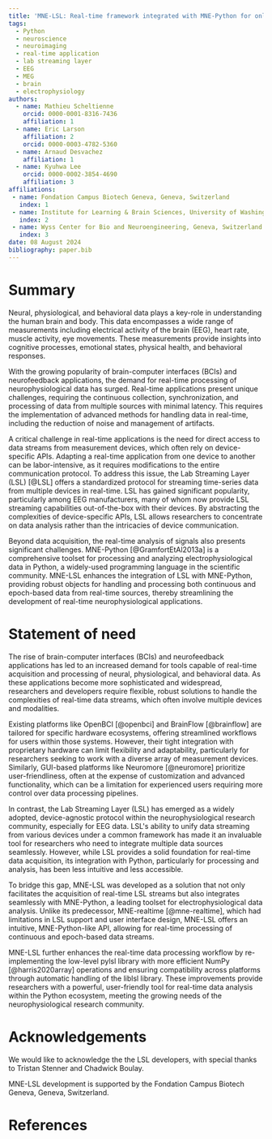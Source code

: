 ```yaml
---
title: 'MNE-LSL: Real-time framework integrated with MNE-Python for online neuroscience research through LSL-compatible devices.'
tags:
  - Python
  - neuroscience
  - neuroimaging
  - real-time application
  - lab streaming layer
  - EEG
  - MEG
  - brain
  - electrophysiology
authors:
  - name: Mathieu Scheltienne
    orcid: 0000-0001-8316-7436
    affiliation: 1
  - name: Eric Larson
    affiliation: 2
    orcid: 0000-0003-4782-5360
  - name: Arnaud Desvachez
    affiliation: 1
  - name: Kyuhwa Lee
    orcid: 0000-0002-3854-4690
    affiliation: 3
affiliations:
 - name: Fondation Campus Biotech Geneva, Geneva, Switzerland
   index: 1
 - name: Institute for Learning & Brain Sciences, University of Washington, Seattle, WA, USA
   index: 2
 - name: Wyss Center for Bio and Neuroengineering, Geneva, Switzerland
   index: 3
date: 08 August 2024
bibliography: paper.bib
---
```


# Summary

Neural, physiological, and behavioral data plays a key-role in understanding the human
brain and body. This data encompasses a wide range of measurements including electrical
activity of the brain (EEG), heart rate, muscle activity, eye movements. These
measurements provide insights into cognitive processes, emotional states, physical
health, and behavioral responses.

With the growing popularity of brain-computer interfaces (BCIs) and neurofeedback
applications, the demand for real-time processing of neurophysiological data has surged.
Real-time applications present unique challenges, requiring the continuous collection,
synchronization, and processing of data from multiple sources with minimal latency. This
requires the implementation of advanced methods for handling data in real-time,
including the reduction of noise and management of artifacts.

A critical challenge in real-time applications is the need for direct access to data
streams from measurement devices, which often rely on device-specific APIs. Adapting a
real-time application from one device to another can be labor-intensive, as it requires
modifications to the entire communication protocol. To address this issue, the Lab
Streaming Layer (LSL) [@LSL] offers a standardized protocol for streaming time-series
data from multiple devices in real-time. LSL has gained significant popularity,
particularly among EEG manufacturers, many of whom now provide LSL streaming
capabilities out-of-the-box with their devices. By abstracting the complexities of
device-specific APIs, LSL allows researchers to concentrate on data analysis rather than
the intricacies of device communication.

Beyond data acquisition, the real-time analysis of signals also presents significant
challenges. MNE-Python [@GramfortEtAl2013a] is a comprehensive toolset for processing
and analyzing electrophysiological data in Python, a widely-used programming language in
the scientific community. MNE-LSL enhances the integration of LSL with MNE-Python,
providing robust objects for handling and processing both continuous and epoch-based
data from real-time sources, thereby streamlining the development of real-time
neurophysiological applications.

# Statement of need

The rise of brain-computer interfaces (BCIs) and neurofeedback applications has led to
an increased demand for tools capable of real-time acquisition and processing of neural,
physiological, and behavioral data. As these applications become more sophisticated and
widespread, researchers and developers require flexible, robust solutions to handle the
complexities of real-time data streams, which often involve multiple devices and
modalities.

Existing platforms like OpenBCI [@openbci] and BrainFlow [@brainflow] are tailored for
specific hardware ecosystems, offering streamlined workflows for users within those
systems. However, their tight integration with proprietary hardware can limit
flexibility and adaptability, particularly for researchers seeking to work with a
diverse array of measurement devices. Similarly, GUI-based platforms like Neuromore
[@neuromore] prioritize user-friendliness, often at the expense of customization and
advanced functionality, which can be a limitation for experienced users requiring more
control over data processing pipelines.

In contrast, the Lab Streaming Layer (LSL) has emerged as a widely adopted,
device-agnostic protocol within the neurophysiological research community, especially
for EEG data. LSL's ability to unify data streaming from various devices under a common
framework has made it an invaluable tool for researchers who need to integrate multiple
data sources seamlessly. However, while LSL provides a solid foundation for real-time
data acquisition, its integration with Python, particularly for processing and analysis,
has been less intuitive and less accessible.

To bridge this gap, MNE-LSL was developed as a solution that not only facilitates the
acquisition of real-time LSL streams but also integrates seamlessly with MNE-Python, a
leading toolset for electrophysiological data analysis. Unlike its predecessor,
MNE-realtime [@mne-realtime], which had limitations in LSL support and user interface
design, MNE-LSL offers an intuitive, MNE-Python-like API, allowing for real-time
processing of continuous and epoch-based data streams.

MNE-LSL further enhances the real-time data processing workflow by re-implementing the
low-level pylsl library with more efficient NumPy [@harris2020array] operations and
ensuring compatibility across platforms through automatic handling of the liblsl
library. These improvements provide researchers with a powerful, user-friendly tool for
real-time data analysis within the Python ecosystem, meeting the growing needs of the
neurophysiological research community.

# Acknowledgements

We would like to acknowledge the the LSL developers, with special thanks to Tristan
Stenner and Chadwick Boulay.

MNE-LSL development is supported by the Fondation Campus Biotech Geneva, Geneva,
Switzerland.

# References
